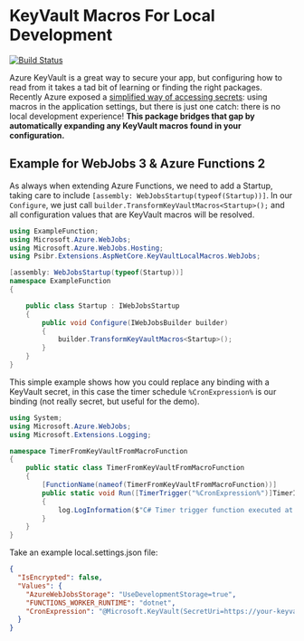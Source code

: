 # KeyVault Macros For Local Development

[![Build Status](https://dev.azure.com/psibrorg/KeyVault%20Local%20Macros/_apis/build/status/psibr.KeyVaultLocalMacros?branchName=master)](https://dev.azure.com/psibrorg/KeyVault%20Local%20Macros/_build/latest?definitionId=6&branchName=master)

Azure KeyVault is a great way to secure your app, but configuring how to read from it takes a tad bit of learning or finding the right packages. Recently Azure exposed a [simplified way of accessing secrets](https://docs.microsoft.com/en-us/azure/app-service/app-service-key-vault-references): using macros in the application settings, but there is just one catch: there is no local development experience! **This package bridges that gap by automatically expanding any KeyVault macros found in your configuration.**

## Example for WebJobs 3 & Azure Functions 2
As always when extending Azure Functions, we need to add a Startup, taking care to include `[assembly: WebJobsStartup(typeof(Startup))]`. In our `Configure`, we just call `builder.TransformKeyVaultMacros<Startup>();` and all configuration values that are KeyVault macros will be resolved.

```csharp
using ExampleFunction;
using Microsoft.Azure.WebJobs;
using Microsoft.Azure.WebJobs.Hosting;
using Psibr.Extensions.AspNetCore.KeyVaultLocalMacros.WebJobs;

[assembly: WebJobsStartup(typeof(Startup))]
namespace ExampleFunction
{

    public class Startup : IWebJobsStartup
    {
        public void Configure(IWebJobsBuilder builder)
        {
            builder.TransformKeyVaultMacros<Startup>();
        }
    }
}

```

This simple example shows how you could replace any binding with a KeyVault secret, in this case the timer schedule `%CronExpression%` is our binding (not really secret, but useful for the demo).

```csharp
using System;
using Microsoft.Azure.WebJobs;
using Microsoft.Extensions.Logging;

namespace TimerFromKeyVaultFromMacroFunction
{
    public static class TimerFromKeyVaultFromMacroFunction
    {
        [FunctionName(nameof(TimerFromKeyVaultFromMacroFunction))]
        public static void Run([TimerTrigger("%CronExpression%")]TimerInfo myTimer, ILogger log)
        {
            log.LogInformation($"C# Timer trigger function executed at: {DateTime.Now}");
        }
    }
}
```

Take an example local.settings.json file:
```json
{
  "IsEncrypted": false,
  "Values": {
    "AzureWebJobsStorage": "UseDevelopmentStorage=true",
    "FUNCTIONS_WORKER_RUNTIME": "dotnet",
    "CronExpression": "@Microsoft.KeyVault(SecretUri=https://your-keyvault-name.vault.azure.net/secrets/Values--CronExpression/fbe973a92f674ce09e9c03d044499243)"
  }
}
```

